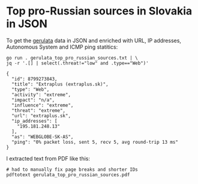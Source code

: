# Top pro-Russian sources in Slovakia in JSON

To get the [gerulata][1] data in JSON and enriched with URL, IP addresses,
Autonomous System and ICMP ping statitics:

```
go run . gerulata_top_pro_russian_sources.txt | \
jq -r '.[] | select(.threat!="low" and .type=="Web")'
```

```
{
  "id": 8799273843,
  "title": "Extraplus (extraplus.sk)",
  "type": "Web",
  "activity": "extreme",
  "impact": "n/a",
  "influence": "extreme",
  "threat": "extreme",
  "url": "extraplus.sk",
  "ip_addresses": [
    "195.181.248.13"
  ],
  "as": "WEBGLOBE-SK-AS",
  "ping": "0% packet loss, sent 5, recv 5, avg round-trip 13 ms"
}
```

I extracted text from PDF like this:

``` 
# had to manually fix page breaks and shorter IDs
pdftotext gerulata_top_pro_russian_sources.pdf
```

[1]: https://blog.gerulata.com/russian-propaganda-network-in-slovakia/
